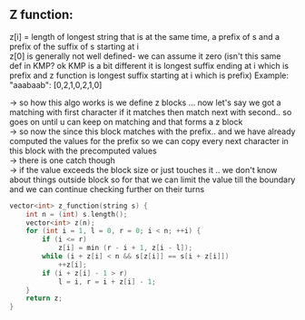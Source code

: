**Z function:**
--

z[i] = length of longest string that is at the same time, a prefix of s and a prefix of the suffix of s starting at i\
z[0] is generally not well defined- we can assume it zero
(isn't this same def in KMP? ok KMP is a bit different it is longest suffix ending at i which is prefix and z function is longest suffix starting at i which is prefix)
Example:\
"aaabaab": [0,2,1,0,2,1,0]

-> so how this algo works is we define z blocks ... now let's say we got a matching with first character if it matches then match next with second.. so goes on until u can keep on matching and that forms a z block\
-> so now the since this block matches with the prefix.. and we have already computed the values for the prefix so we can copy every next character in this block with the precomputed values\
-> there is one catch though\
-> if the value exceeds the block size or just touches it .. we don't know about things outside block so for that we can limit the value till the boundary and we can continue checking further on their turns 

```cpp
vector<int> z_function(string s) {
    int n = (int) s.length();
    vector<int> z(n);
    for (int i = 1, l = 0, r = 0; i < n; ++i) {
        if (i <= r)
            z[i] = min (r - i + 1, z[i - l]);
        while (i + z[i] < n && s[z[i]] == s[i + z[i]])
            ++z[i];
        if (i + z[i] - 1 > r)
            l = i, r = i + z[i] - 1;
    }
    return z;
}

```
